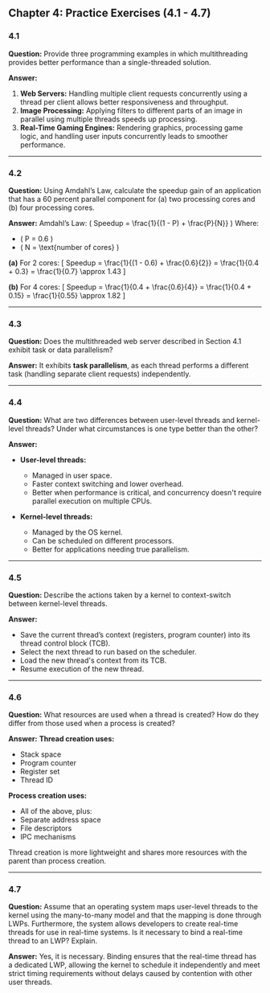 ## Chapter 4: Practice Exercises (4.1 - 4.7)

### 4.1
**Question:** Provide three programming examples in which multithreading provides better performance than a single-threaded solution.

**Answer:**
1. **Web Servers:** Handling multiple client requests concurrently using a thread per client allows better responsiveness and throughput.
2. **Image Processing:** Applying filters to different parts of an image in parallel using multiple threads speeds up processing.
3. **Real-Time Gaming Engines:** Rendering graphics, processing game logic, and handling user inputs concurrently leads to smoother performance.

---

### 4.2
**Question:** Using Amdahl’s Law, calculate the speedup gain of an application that has a 60 percent parallel component for (a) two processing cores and (b) four processing cores.

**Answer:**
Amdahl’s Law: \( 
Speedup = \frac{1}{(1 - P) + \frac{P}{N}} \)
Where:
- \( P = 0.6 \)
- \( N = \text{number of cores} \)

**(a)** For 2 cores:
\[
Speedup = \frac{1}{(1 - 0.6) + \frac{0.6}{2}} = \frac{1}{0.4 + 0.3} = \frac{1}{0.7} \approx 1.43
\]

**(b)** For 4 cores:
\[
Speedup = \frac{1}{0.4 + \frac{0.6}{4}} = \frac{1}{0.4 + 0.15} = \frac{1}{0.55} \approx 1.82
\]

---

### 4.3
**Question:** Does the multithreaded web server described in Section 4.1 exhibit task or data parallelism?

**Answer:**
It exhibits **task parallelism**, as each thread performs a different task (handling separate client requests) independently.

---

### 4.4
**Question:** What are two differences between user-level threads and kernel-level threads? Under what circumstances is one type better than the other?

**Answer:**
- **User-level threads:**
  - Managed in user space.
  - Faster context switching and lower overhead.
  - Better when performance is critical, and concurrency doesn't require parallel execution on multiple CPUs.

- **Kernel-level threads:**
  - Managed by the OS kernel.
  - Can be scheduled on different processors.
  - Better for applications needing true parallelism.

---

### 4.5
**Question:** Describe the actions taken by a kernel to context-switch between kernel-level threads.

**Answer:**
- Save the current thread’s context (registers, program counter) into its thread control block (TCB).
- Select the next thread to run based on the scheduler.
- Load the new thread's context from its TCB.
- Resume execution of the new thread.

---

### 4.6
**Question:** What resources are used when a thread is created? How do they differ from those used when a process is created?

**Answer:**
**Thread creation uses:**
- Stack space
- Program counter
- Register set
- Thread ID

**Process creation uses:**
- All of the above, plus:
- Separate address space
- File descriptors
- IPC mechanisms

Thread creation is more lightweight and shares more resources with the parent than process creation.

---

### 4.7
**Question:** Assume that an operating system maps user-level threads to the kernel using the many-to-many model and that the mapping is done through LWPs. Furthermore, the system allows developers to create real-time threads for use in real-time systems. Is it necessary to bind a real-time thread to an LWP? Explain.

**Answer:**
Yes, it is necessary. Binding ensures that the real-time thread has a dedicated LWP, allowing the kernel to schedule it independently and meet strict timing requirements without delays caused by contention with other user threads.

